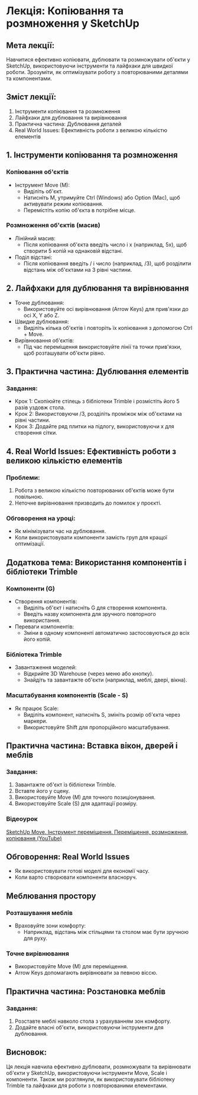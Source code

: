 # Лекція: Копіювання та розмноження у SketchUp

## Мета лекції:

Навчитися ефективно копіювати, дублювати та розмножувати об'єкти у SketchUp, використовуючи інструменти та лайфхаки для швидкої роботи. Зрозуміти, як оптимізувати роботу з повторюваними деталями та компонентами.

## Зміст лекції:
1. Інструменти копіювання та розмноження
2. Лайфхаки для дублювання та вирівнювання
3. Практична частина: Дублювання деталей
4. Real World Issues: Ефективність роботи з великою кількістю елементів

## 1. Інструменти копіювання та розмноження

### Копіювання об'єктів
- Інструмент Move (M):
  - Виділіть об'єкт.
  - Натисніть M, утримуйте Ctrl (Windows) або Option (Mac), щоб активувати режим копіювання.
  - Перемістіть копію об'єкта в потрібне місце.

### Розмноження об'єктів (масив)
- Лінійний масив:
  - Після копіювання об'єкта введіть число і x (наприклад, 5x), щоб створити 5 копій на однаковій відстані.
- Поділ відстані:
  - Після копіювання введіть / і число (наприклад, /3), щоб розділити відстань між об'єктами на 3 рівні частини.

## 2. Лайфхаки для дублювання та вирівнювання
- Точне дублювання:
  - Використовуйте осі вирівнювання (Arrow Keys) для прив'язки до осі X, Y або Z.
- Швидке дублювання:
  - Виділіть кілька об'єктів і повторіть їх копіювання з допомогою Ctrl + Move.
- Вирівнювання об'єктів:
  - Під час переміщення використовуйте лінії та точки прив'язки, щоб розташувати об'єкти рівно.

## 3. Практична частина: Дублювання елементів

### Завдання:
- Крок 1: Скопіюйте стілець з бібліотеки Trimble і розмістіть його 5 разів уздовж стола.
- Крок 2: Використовуючи /3, розділіть проміжок між об'єктами на рівні частини.
- Крок 3: Додайте ряд плитки на підлогу, використовуючи x для створення сітки.

## 4. Real World Issues: Ефективність роботи з великою кількістю елементів

### Проблеми:
1. Робота з великою кількістю повторюваних об'єктів може бути повільною.
2. Неточне вирівнювання призводить до помилок у проєкті.

### Обговорення на уроці:
- Як мінімізувати час на дублювання.
- Коли використовувати компоненти замість груп для кращої оптимізації.

## Додаткова тема: Використання компонентів і бібліотеки Trimble

### Компоненти (G)
- Створення компонентів:
  - Виділіть об'єкт і натисніть G для створення компонента.
  - Введіть назву компонента для зручного повторного використання.
- Переваги компонентів:
  - Зміни в одному компоненті автоматично застосовуються до всіх його копій.

### Бібліотека Trimble
- Завантаження моделей:
  - Відкрийте 3D Warehouse (через меню або кнопку).
  - Знайдіть та завантажте об'єкти (наприклад, меблі, двері, вікна).

### Масштабування компонентів (Scale - S)
- Як працює Scale:
  - Виділіть компонент, натисніть S, змініть розмір об'єкта через маркери.
  - Використовуйте Shift для пропорційного масштабування.

## Практична частина: Вставка вікон, дверей і меблів

### Завдання:
1. Завантажте об'єкт із бібліотеки Trimble.
2. Вставте його у сцену.
3. Використовуйте Move (M) для точного позиціонування.
4. Використовуйте Scale (S) для адаптації розміру.

### Відеоурок
[SketchUp Move. Інструмент переміщення. Переміщення, розмноження, копіювання (YouTube)](https://youtu.be/NCjsljA-Ku0)

## Обговорення: Real World Issues
- Як використовувати готові моделі для економії часу.
- Коли варто створювати компоненти власноруч.

## Меблювання простору

### Розташування меблів
- Враховуйте зони комфорту:
  - Наприклад, відстань між стільцями та столом має бути зручною для руху.

### Точне вирівнювання
- Використовуйте Move (M) для переміщення.
- Arrow Keys допомагають вирівнювати за певною віссю.

## Практична частина: Розстановка меблів

### Завдання:
1. Розставте меблі навколо стола з урахуванням зон комфорту.
2. Додайте власні об'єкти, використовуючи інструменти для дублювання.

## Висновок:

Ця лекція навчила ефективно дублювати, розмножувати та вирівнювати об'єкти у SketchUp, використовуючи інструменти Move, Scale і компоненти. Також ми розглянули, як використовувати бібліотеку Trimble та лайфхаки для роботи з повторюваними елементами.
